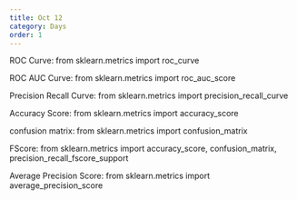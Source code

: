```yaml
---
title: Oct 12
category: Days
order: 1
---
```



ROC Curve:
from sklearn.metrics import roc_curve

ROC AUC Curve:
from sklearn.metrics import roc_auc_score

Precision Recall Curve:
from sklearn.metrics import precision_recall_curve

Accuracy Score:
from sklearn.metrics import accuracy_score

confusion matrix:
from sklearn.metrics import confusion_matrix

FScore:
from sklearn.metrics import accuracy_score, confusion_matrix, precision_recall_fscore_support

Average Precision Score:
from sklearn.metrics import average_precision_score